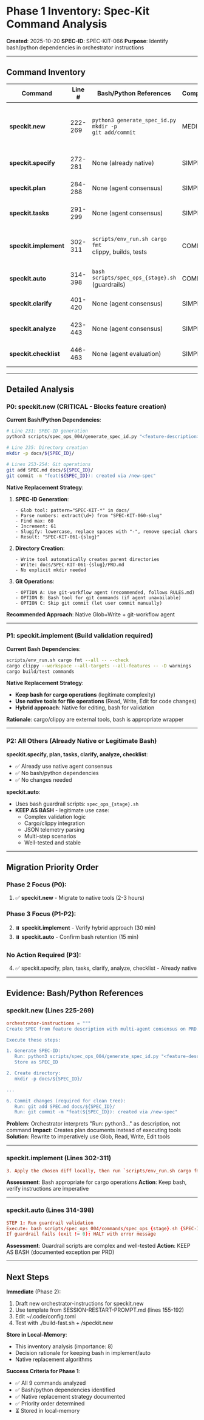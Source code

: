 # Phase 1 Inventory: Spec-Kit Command Analysis

**Created**: 2025-10-20
**SPEC-ID**: SPEC-KIT-066
**Purpose**: Identify bash/python dependencies in orchestrator instructions

---

## Command Inventory

| Command | Line # | Bash/Python References | Complexity | Native Replacement | Priority |
|---------|--------|------------------------|------------|-------------------|----------|
| **speckit.new** | 222-269 | `python3 generate_spec_id.py`<br>`mkdir -p`<br>`git add/commit` | MEDIUM | Glob+parse for SPEC-ID<br>Write (auto-creates dirs)<br>git-workflow agent | **P0** |
| **speckit.specify** | 272-281 | None (already native) | SIMPLE | ✅ No changes needed | P3 |
| **speckit.plan** | 284-288 | None (agent consensus) | SIMPLE | ✅ No changes needed | P3 |
| **speckit.tasks** | 291-299 | None (agent consensus) | SIMPLE | ✅ No changes needed | P3 |
| **speckit.implement** | 302-311 | `scripts/env_run.sh cargo fmt`<br>clippy, builds, tests | COMPLEX | KEEP bash for cargo/clippy<br>Native for file operations | P2 |
| **speckit.auto** | 314-398 | `bash scripts/spec_ops_{stage}.sh` (guardrails) | COMPLEX | **KEEP AS BASH** (legitimate) | P4 |
| **speckit.clarify** | 401-420 | None (agent consensus) | SIMPLE | ✅ No changes needed | P3 |
| **speckit.analyze** | 423-443 | None (agent consensus) | SIMPLE | ✅ No changes needed | P3 |
| **speckit.checklist** | 446-463 | None (agent evaluation) | SIMPLE | ✅ No changes needed | P3 |

---

## Detailed Analysis

### P0: speckit.new (CRITICAL - Blocks feature creation)

**Current Bash/Python Dependencies**:
```bash
# Line 231: SPEC-ID generation
python3 scripts/spec_ops_004/generate_spec_id.py "<feature-description>"

# Line 235: Directory creation
mkdir -p docs/${SPEC_ID}/

# Lines 253-254: Git operations
git add SPEC.md docs/${SPEC_ID}/
git commit -m "feat(${SPEC_ID}): created via /new-spec"
```

**Native Replacement Strategy**:
1. **SPEC-ID Generation**:
   ```
   - Glob tool: pattern="SPEC-KIT-*" in docs/
   - Parse numbers: extract(\d+) from "SPEC-KIT-060-slug"
   - Find max: 60
   - Increment: 61
   - Slugify: lowercase, replace spaces with "-", remove special chars
   - Result: "SPEC-KIT-061-{slug}"
   ```

2. **Directory Creation**:
   ```
   - Write tool automatically creates parent directories
   - Write: docs/SPEC-KIT-061-{slug}/PRD.md
   - No explicit mkdir needed
   ```

3. **Git Operations**:
   ```
   - OPTION A: Use git-workflow agent (recommended, follows RULES.md)
   - OPTION B: Bash tool for git commands (if agent unavailable)
   - OPTION C: Skip git commit (let user commit manually)
   ```

**Recommended Approach**: Native Glob+Write + git-workflow agent

---

### P1: speckit.implement (Build validation required)

**Current Bash Dependencies**:
```bash
scripts/env_run.sh cargo fmt --all -- --check
cargo clippy --workspace --all-targets --all-features -- -D warnings
cargo build/test commands
```

**Native Replacement Strategy**:
- **Keep bash for cargo operations** (legitimate complexity)
- **Use native tools for file operations** (Read, Write, Edit for code changes)
- **Hybrid approach**: Native for editing, bash for validation

**Rationale**: cargo/clippy are external tools, bash is appropriate wrapper

---

### P2: All Others (Already Native or Legitimate Bash)

**speckit.specify, plan, tasks, clarify, analyze, checklist**:
- ✅ Already use native agent consensus
- ✅ No bash/python dependencies
- ✅ No changes needed

**speckit.auto**:
- Uses bash guardrail scripts: `spec_ops_{stage}.sh`
- **KEEP AS BASH** - legitimate use case:
  - Complex validation logic
  - Cargo/clippy integration
  - JSON telemetry parsing
  - Multi-step scenarios
  - Well-tested and stable

---

## Migration Priority Order

### Phase 2 Focus (P0):
1. ✅ **speckit.new** - Migrate to native tools (2-3 hours)

### Phase 3 Focus (P1-P2):
2. ⏸️ **speckit.implement** - Verify hybrid approach (30 min)
3. ⏸️ **speckit.auto** - Confirm bash retention (15 min)

### No Action Required (P3):
4. ✅ speckit.specify, plan, tasks, clarify, analyze, checklist - Already native

---

## Evidence: Bash/Python References

### speckit.new (Lines 225-269)
```toml
orchestrator-instructions = """
Create SPEC from feature description with multi-agent consensus on PRD.

Execute these steps:

1. Generate SPEC-ID:
   Run: python3 scripts/spec_ops_004/generate_spec_id.py "<feature-description>"
   Store as SPEC_ID

2. Create directory:
   mkdir -p docs/${SPEC_ID}/

...

6. Commit changes (required for clean tree):
   Run: git add SPEC.md docs/${SPEC_ID}/
   Run: git commit -m "feat(${SPEC_ID}): created via /new-spec"
```

**Problem**: Orchestrator interprets "Run: python3..." as description, not command
**Impact**: Creates plan documents instead of executing tools
**Solution**: Rewrite to imperatively use Glob, Read, Write, Edit tools

---

### speckit.implement (Lines 302-311)
```toml
3. Apply the chosen diff locally, then run `scripts/env_run.sh cargo fmt --all -- --check`, clippy, targeted builds/tests, and any spec-specific checks; attach logs to the command output.
```

**Assessment**: Bash appropriate for cargo operations
**Action**: Keep bash, verify instructions are imperative

---

### speckit.auto (Lines 314-398)
```toml
STEP 1: Run guardrail validation
Execute: bash scripts/spec_ops_004/commands/spec_ops_{stage}.sh {SPEC-ID}
If guardrail fails (exit != 0): HALT with error message
```

**Assessment**: Guardrail scripts are complex and well-tested
**Action**: KEEP AS BASH (documented exception per PRD)

---

## Next Steps

**Immediate** (Phase 2):
1. Draft new orchestrator-instructions for speckit.new
2. Use template from SESSION-RESTART-PROMPT.md (lines 155-192)
3. Edit ~/.code/config.toml
4. Test with ./build-fast.sh + /speckit.new

**Store in Local-Memory**:
- This inventory analysis (importance: 8)
- Decision rationale for keeping bash in implement/auto
- Native replacement algorithms

**Success Criteria for Phase 1**:
- ✅ All 9 commands analyzed
- ✅ Bash/python dependencies identified
- ✅ Native replacement strategy documented
- ✅ Priority order determined
- ⏳ Stored in local-memory
